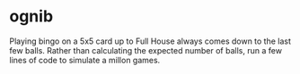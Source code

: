 # ognib

Playing bingo on a 5x5 card up to Full House always comes down to the last few balls. Rather than calculating the expected number of balls, run a few lines 
of code to simulate a millon games.
